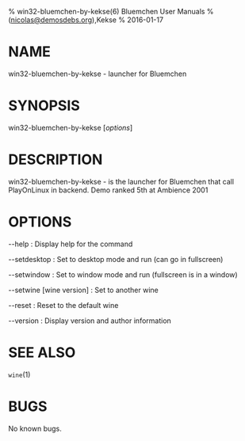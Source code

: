 % win32-bluemchen-by-kekse(6) Bluemchen User Manuals
%  (nicolas@demosdebs.org),Kekse
% 2016-01-17

# NAME
win32-bluemchen-by-kekse - launcher for Bluemchen

# SYNOPSIS
win32-bluemchen-by-kekse [*options*]

# DESCRIPTION
win32-bluemchen-by-kekse - is the launcher for Bluemchen that call PlayOnLinux in backend.
Demo ranked 5th at Ambience 2001

# OPTIONS
\--help
:   Display help for the command

\--setdesktop
:   Set to desktop mode and run (can go in fullscreen)

\--setwindow
:   Set to window mode and run (fullscreen is in a window)

\--setwine [wine version]
:   Set to another wine

\--reset
:   Reset to the default wine

\--version
:   Display version and author information

# SEE ALSO
`wine`(1)

# BUGS
No known bugs.

